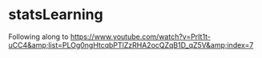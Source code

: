 # statsLearning
Following along to https://www.youtube.com/watch?v=PrIt1t-uCC4&amp;list=PLOg0ngHtcqbPTlZzRHA2ocQZqB1D_qZ5V&amp;index=7

